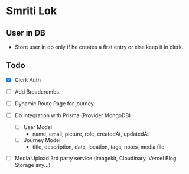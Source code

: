 # Smriti Lok

## User in DB

- Store user in db only if he creates a first entry or else keep it in clerk.

## Todo

- [x] Clerk Auth

- [ ] Add Breadcrumbs.

- [ ] Dynamic Route Page for journey.

- [ ] Db Integration with Prisma (Provider MongoDB)

  - [ ] User Model
    - name, email, picture, role, createdAt, updatedAt
  - [ ] Journey Model
    - title, description, date, location, tags, notes, media file

- [ ] Media Upload 3rd party service (Imagekit, Cloudinary, Vercel Blog Storage any...)
